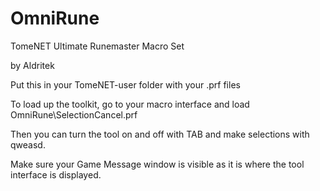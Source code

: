 # OmniRune

TomeNET Ultimate Runemaster Macro Set

by Aldritek

Put this in your TomeNET-user folder with your <character>.prf files

To load up the toolkit, go to your macro interface and load OmniRune\SelectionCancel.prf

Then you can turn the tool on and off with TAB and make selections with qweasd.

Make sure your Game Message window is visible as it is where the tool interface is displayed.
